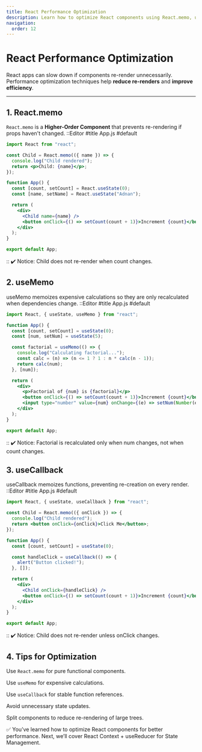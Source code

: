 ```yaml
---
title: React Performance Optimization
description: Learn how to optimize React components using React.memo, useMemo, and useCallback to prevent unnecessary re-renders.
navigation:
  order: 12
---
```


# React Performance Optimization

React apps can slow down if components re-render unnecessarily.  
Performance optimization techniques help **reduce re-renders** and **improve efficiency**.

---

## 1. React.memo

`React.memo` is a **Higher-Order Component** that prevents re-rendering if props haven't changed.
::Editor
#title
App.js
#default
```jsx
import React from "react";

const Child = React.memo(({ name }) => {
  console.log("Child rendered");
  return <p>Child: {name}</p>;
});

function App() {
  const [count, setCount] = React.useState(0);
  const [name, setName] = React.useState("Adnan");

  return (
    <div>
      <Child name={name} />
      <button onClick={() => setCount(count + 1)}>Increment {count}</button>
    </div>
  );
}

export default App;
```
::
✔️ Notice: Child does not re-render when count changes.

## 2. useMemo
useMemo memoizes expensive calculations so they are only recalculated when dependencies change.
::Editor
#title
App.js
#default
```jsx
import React, { useState, useMemo } from "react";

function App() {
  const [count, setCount] = useState(0);
  const [num, setNum] = useState(5);

  const factorial = useMemo(() => {
    console.log("Calculating factorial...");
    const calc = (n) => (n <= 1 ? 1 : n * calc(n - 1));
    return calc(num);
  }, [num]);

  return (
    <div>
      <p>Factorial of {num} is {factorial}</p>
      <button onClick={() => setCount(count + 1)}>Increment {count}</button>
      <input type="number" value={num} onChange={(e) => setNum(Number(e.target.value))} />
    </div>
  );
}

export default App;
```
::
✔️ Notice: Factorial is recalculated only when num changes, not when count changes.

## 3. useCallback
useCallback memoizes functions, preventing re-creation on every render.
::Editor
#title
App.js
#default
```jsx
import React, { useState, useCallback } from "react";

const Child = React.memo(({ onClick }) => {
  console.log("Child rendered");
  return <button onClick={onClick}>Click Me</button>;
});

function App() {
  const [count, setCount] = useState(0);

  const handleClick = useCallback(() => {
    alert("Button clicked!");
  }, []);

  return (
    <div>
      <Child onClick={handleClick} />
      <button onClick={() => setCount(count + 1)}>Increment {count}</button>
    </div>
  );
}

export default App;
```
::
✔️ Notice: Child does not re-render unless onClick changes.

## 4. Tips for Optimization
Use `React.memo` for pure functional components.

Use `useMemo` for expensive calculations.

Use `useCallback` for stable function references.

Avoid unnecessary state updates.

Split components to reduce re-rendering of large trees.

✅ You’ve learned how to optimize React components for better performance.
Next, we’ll cover React Context + useReducer for State Management.